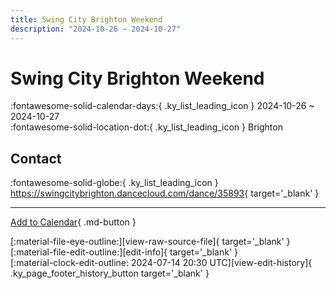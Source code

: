 ```yaml
---
title: Swing City Brighton Weekend
description: "2024-10-26 ~ 2024-10-27"
---
```


# Swing City Brighton Weekend 

:fontawesome-solid-calendar-days:{ .ky_list_leading_icon } 2024-10-26 ~ 2024-10-27  
:fontawesome-solid-location-dot:{ .ky_list_leading_icon } Brighton  

## Contact

:fontawesome-solid-globe:{ .ky_list_leading_icon } <https://swingcitybrighton.dancecloud.com/dance/35893>{ target='_blank' }  

---

[Add to Calendar](https://swing.news/ics/en/2024/uk/swing-city-brighton-weekend-2024.ics){ .md-button }

<div class="ky_page_footer" markdown>
<div class="ky_page_footer_trailing" markdown="span">
[:material-file-eye-outline:][view-raw-source-file]{ target='_blank' }
[:material-file-edit-outline:][edit-info]{ target='_blank' }
</div>
<div class="ky_page_footer_leading" markdown="span">
[:material-clock-edit-outline: 2024-07-14 20:30 UTC][view-edit-history]{ .ky_page_footer_history_button target='_blank' }
</div>
</div>

[view-raw-source-file]: https://github.com/swingdance/events/blob/main/2024/uk/swing-city-brighton-weekend-2024.json "View Raw Source File"
[edit-info]: https://github.com/swingdance/events/issues/new?assignees=&labels=update+event&projects=&template=03-update_entity.yml&title=%5B2024%2Fuk%5D%20Swing%20City%20Brighton%20Weekend&region=uk&year=2024&id=swing-city-brighton-weekend-2024&name=Swing%20City%20Brighton%20Weekend&org_id= "Edit Info"

[view-edit-history]: https://github.com/swingdance/events/commits/main/2024/uk/swing-city-brighton-weekend-2024.json "View Edit History"
